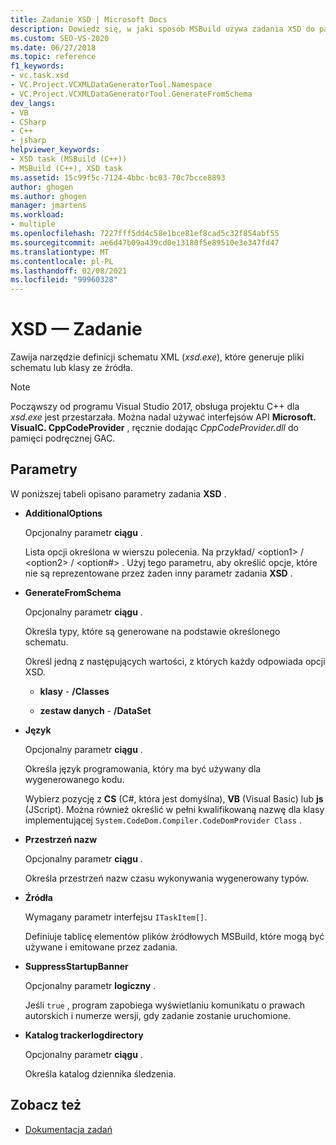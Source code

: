 ```yaml
---
title: Zadanie XSD | Microsoft Docs
description: Dowiedz się, w jaki sposób MSBuild używa zadania XSD do pakowania narzędzia definicji schematu XML xsd.exe, które generuje pliki schematu lub klasy ze źródła.
ms.custom: SEO-VS-2020
ms.date: 06/27/2018
ms.topic: reference
f1_keywords:
- vc.task.xsd
- VC.Project.VCXMLDataGeneratorTool.Namespace
- VC.Project.VCXMLDataGeneratorTool.GenerateFromSchema
dev_langs:
- VB
- CSharp
- C++
- jsharp
helpviewer_keywords:
- XSD task (MSBuild (C++))
- MSBuild (C++), XSD task
ms.assetid: 15c99f5c-7124-4bbc-bc03-70c7bcce8893
author: ghogen
ms.author: ghogen
manager: jmartens
ms.workload:
- multiple
ms.openlocfilehash: 7227fff5dd4c58e1bce81ef8cad5c32f854abf55
ms.sourcegitcommit: ae6d47b09a439cd0e13180f5e89510e3e347fd47
ms.translationtype: MT
ms.contentlocale: pl-PL
ms.lasthandoff: 02/08/2021
ms.locfileid: "99960328"
---
```

# <a name="xsd-task"></a>XSD — Zadanie

Zawija narzędzie definicji schematu XML (*xsd.exe*), które generuje pliki schematu lub klasy ze źródła.

> [!NOTE]
> Począwszy od programu Visual Studio 2017, obsługa projektu C++ dla *xsd.exe* jest przestarzała. Można nadal używać interfejsów API **Microsoft. VisualC. CppCodeProvider** , ręcznie dodając *CppCodeProvider.dll* do pamięci podręcznej GAC.

## <a name="parameters"></a>Parametry

 W poniższej tabeli opisano parametry zadania **XSD** .

- **AdditionalOptions**

     Opcjonalny parametr **ciągu** .

     Lista opcji określona w wierszu polecenia. Na przykład/ \<option1>  / \<option2>  / \<option#> . Użyj tego parametru, aby określić opcje, które nie są reprezentowane przez żaden inny parametr zadania **XSD** .

- **GenerateFromSchema**

  Opcjonalny parametr **ciągu** .

  Określa typy, które są generowane na podstawie określonego schematu.

  Określ jedną z następujących wartości, z których każdy odpowiada opcji XSD.

  - **klasy**  -  **/Classes**

  - **zestaw danych**  -  **/DataSet**

- **Język**

     Opcjonalny parametr **ciągu** .

     Określa język programowania, który ma być używany dla wygenerowanego kodu.

     Wybierz pozycję z **CS** (C#, która jest domyślna), **VB** (Visual Basic) lub **js** (JScript). Można również określić w pełni kwalifikowaną nazwę dla klasy implementującej `System.CodeDom.Compiler.CodeDomProvider Class` .

- **Przestrzeń nazw**

     Opcjonalny parametr **ciągu** .

     Określa przestrzeń nazw czasu wykonywania wygenerowany typów.

- **Źródła**

     Wymagany parametr interfejsu `ITaskItem[]`.

     Definiuje tablicę elementów plików źródłowych MSBuild, które mogą być używane i emitowane przez zadania.

- **SuppressStartupBanner**

     Opcjonalny parametr **logiczny** .

     Jeśli `true` , program zapobiega wyświetlaniu komunikatu o prawach autorskich i numerze wersji, gdy zadanie zostanie uruchomione.

- **Katalog trackerlogdirectory**

     Opcjonalny parametr **ciągu** .

     Określa katalog dziennika śledzenia.

## <a name="see-also"></a>Zobacz też

- [Dokumentacja zadań](../msbuild/msbuild-task-reference.md)
